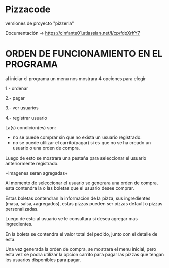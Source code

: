 # Pizzacode
versiones de proyecto "pizzeria"

Documentación -> https://cinfante01.atlassian.net/l/cp/fdpXrhY7

# ORDEN DE FUNCIONAMIENTO EN EL PROGRAMA

al iniciar el programa un menu nos mostrara 4 opciones para elegir 

1.- ordenar

2.- pagar

3.- ver usuarios

4.- registrar usuario


La(s) condicion(es) son:
  - no se puede comprar sin que no exista un usuario registrado.
  - no se puede utilizar el carrito(pagar) si es que no se ha creado un usuario o una orden de compra.
  
Luego de esto se mostrara una pestaña para seleccionar el usuario anteriormente registrado.

+imagenes seran agregadas+

Al momento de seleccionar el usuario se generara una orden de compra, esta contendra la o las boletas 
que el usuario desee comprar.

Estas boletas contendran la informacion de la pizza, sus ingredientes (masa, salsa,+agregados), estas pizzas pueden 
ser pizzas default o pizzas personalizadas.

Luego de esto al usuario se le consultara si desea agregar mas ingredientes.

En la boleta se contendra el valor total del pedido, junto con el detalle de esta.

Una vez generada la orden de compra, se mostrara el menu inicial, pero esta vez se podra utilizar la opcion carrito para 
pagar las pizzas que tengan los usuarios disponibles para pagar.

